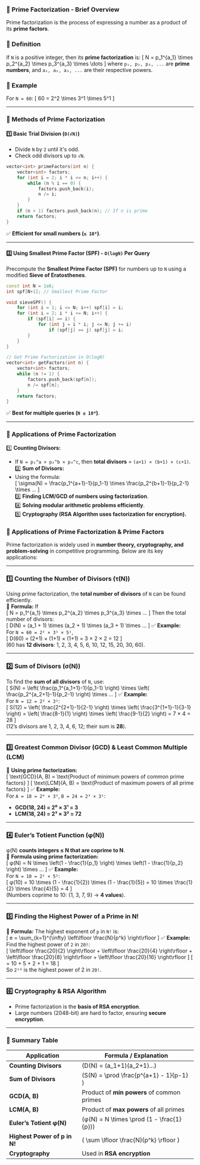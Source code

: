 ### **📌 Prime Factorization - Brief Overview**
Prime factorization is the process of expressing a number as a product of its **prime factors**.

### **🔹 Definition**
If `N` is a positive integer, then its **prime factorization** is:
\[
N = p_1^{a_1} \times p_2^{a_2} \times p_3^{a_3} \times \dots
\]
where `p₁, p₂, p₃, ...` are **prime numbers**, and `a₁, a₂, a₃, ...` are their respective powers.

### **🔹 Example**
For `N = 60`:
\[
60 = 2^2 \times 3^1 \times 5^1
\]

---

### **🔹 Methods of Prime Factorization**
#### **1️⃣ Basic Trial Division (`O(√N)`)**
- Divide `N` by `2` until it's odd.
- Check odd divisors up to `√N`.

```cpp
vector<int> primeFactors(int n) {
    vector<int> factors;
    for (int i = 2; i * i <= n; i++) {
        while (n % i == 0) {
            factors.push_back(i);
            n /= i;
        }
    }
    if (n > 1) factors.push_back(n); // If n is prime
    return factors;
}
```

✅ **Efficient for small numbers (`≤ 10⁶`)**.

---

#### **2️⃣ Using Smallest Prime Factor (SPF) - `O(logN)` Per Query**
Precompute the **Smallest Prime Factor (SPF)** for numbers up to `N` using a modified **Sieve of Eratosthenes**.

```cpp
const int N = 1e6;
int spf[N+1]; // Smallest Prime Factor

void sieveSPF() {
    for (int i = 1; i <= N; i++) spf[i] = i;
    for (int i = 2; i * i <= N; i++) {
        if (spf[i] == i) {
            for (int j = i * i; j <= N; j += i)
                if (spf[j] == j) spf[j] = i;
        }
    }
}

// Get Prime Factorization in O(logN)
vector<int> getFactors(int n) {
    vector<int> factors;
    while (n != 1) {
        factors.push_back(spf[n]);
        n /= spf[n];
    }
    return factors;
}
```
✅ **Best for multiple queries (`N ≤ 10⁶`)**.

---

### **🔹 Applications of Prime Factorization**
1️⃣ **Counting Divisors:**  
   - If `N = p₁^a × p₂^b × p₃^c`, then **total divisors** = `(a+1) × (b+1) × (c+1)`.  
2️⃣ **Sum of Divisors:**  
   - Using the formula:  
     \[
     \sigma(N) = \frac{p_1^{a+1}-1}{p_1-1} \times \frac{p_2^{b+1}-1}{p_2-1} \times ...
     \]  
3️⃣ **Finding LCM/GCD of numbers using factorization**.  
4️⃣ **Solving modular arithmetic problems efficiently**.  
5️⃣ **Cryptography (RSA Algorithm uses factorization for encryption).**  

### **📌 Applications of Prime Factorization & Prime Factors**  

Prime factorization is widely used in **number theory, cryptography, and problem-solving** in competitive programming. Below are its key applications:

---

### **1️⃣ Counting the Number of Divisors (τ(N))**  
Using prime factorization, the **total number of divisors** of `N` can be found efficiently.  
📌 **Formula:** If  
\[
N = p_1^{a_1} \times p_2^{a_2} \times p_3^{a_3} \times ...
\]
Then the total number of divisors:  
\[
D(N) = (a_1 + 1) \times (a_2 + 1) \times (a_3 + 1) \times ...
\]
✅ **Example:**  
For `N = 60 = 2² × 3¹ × 5¹`,  
\[
D(60) = (2+1) × (1+1) × (1+1) = 3 × 2 × 2 = 12
\]  
(60 has **12 divisors**: 1, 2, 3, 4, 5, 6, 10, 12, 15, 20, 30, 60).  

---

### **2️⃣ Sum of Divisors (σ(N))**  
To find the **sum of all divisors** of `N`, use:  
\[
S(N) = \left( \frac{p_1^{a_1+1}-1}{p_1-1} \right) \times \left( \frac{p_2^{a_2+1}-1}{p_2-1} \right) \times ...
\]
✅ **Example:**  
For `N = 12 = 2² × 3¹`:  
\[
S(12) = \left( \frac{2^{2+1}-1}{2-1} \right) \times \left( \frac{3^{1+1}-1}{3-1} \right) = \left( \frac{8-1}{1} \right) \times \left( \frac{9-1}{2} \right) = 7 × 4 = 28
\]  
(12’s divisors are 1, 2, 3, 4, 6, 12; their sum is **28**).  

---

### **3️⃣ Greatest Common Divisor (GCD) & Least Common Multiple (LCM)**  
📌 **Using prime factorization:**  
\[
\text{GCD}(A, B) = \text{Product of minimum powers of common prime factors}
\]
\[
\text{LCM}(A, B) = \text{Product of maximum powers of all prime factors}
\]
✅ **Example:**  
For `A = 18 = 2⁰ × 3²`, `B = 24 = 2³ × 3¹`:  
- **GCD(18, 24) = 2⁰ × 3¹ = 3**  
- **LCM(18, 24) = 2³ × 3² = 72**  

---

### **4️⃣ Euler’s Totient Function (φ(N))**  
φ(N) **counts integers ≤ N that are coprime to N**.  
📌 **Formula using prime factorization:**  
\[
φ(N) = N \times \left(1 - \frac{1}{p_1} \right) \times \left(1 - \frac{1}{p_2} \right) \times ...
\]
✅ **Example:**  
For `N = 10 = 2¹ × 5¹`:  
\[
φ(10) = 10 \times (1 - \frac{1}{2}) \times (1 - \frac{1}{5}) = 10 \times \frac{1}{2} \times \frac{4}{5} = 4
\]  
(Numbers coprime to 10: {1, 3, 7, 9} → **4 values**).  

---

### **5️⃣ Finding the Highest Power of a Prime in N!**  
📌 **Formula:** The highest exponent of `p` in `N!` is:  
\[
e = \sum_{k=1}^{\infty} \left\lfloor \frac{N}{p^k} \right\rfloor
\]
✅ **Example:**  
Find the highest power of `2` in `20!`:  
\[
\left\lfloor \frac{20}{2} \right\rfloor + \left\lfloor \frac{20}{4} \right\rfloor + \left\lfloor \frac{20}{8} \right\rfloor + \left\lfloor \frac{20}{16} \right\rfloor
\]
\[
= 10 + 5 + 2 + 1 = 18
\]  
So `2¹⁸` is the highest power of 2 in `20!`.  

---

### **6️⃣ Cryptography & RSA Algorithm**  
- Prime factorization is the **basis of RSA encryption**.  
- Large numbers (2048-bit) are hard to factor, ensuring **secure encryption**.

---

### **📌 Summary Table**
| Application  | Formula / Explanation |
|-------------|----------------------|
| **Counting Divisors** | \(D(N) = (a_1+1)(a_2+1)...\) |
| **Sum of Divisors** | \(S(N) = \prod \frac{p^{a+1} - 1}{p-1} \) |
| **GCD(A, B)** | Product of **min powers** of common primes |
| **LCM(A, B)** | Product of **max powers** of all primes |
| **Euler’s Totient φ(N)** | \(φ(N) = N \times \prod (1 - \frac{1}{p})\) |
| **Highest Power of p in N!** | \( \sum \lfloor \frac{N}{p^k} \rfloor \) |
| **Cryptography** | Used in **RSA encryption** |

